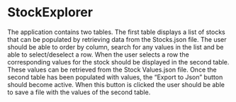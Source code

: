 # StockExplorer
The application contains two tables. The first table displays a list of stocks that can be populated by retrieving data from the Stocks.json file. The user should be able to order by column, search for any values in the list and be able to select/deselect a row. When the user selects a row the corresponding values for the stock should be displayed in the second table. These values can be retrieved from the Stock Values.json file. Once the second table has been populated with values, the “Export to Json” button should become active. When this button is clicked the user should be able to save a file with the values of the second table.
